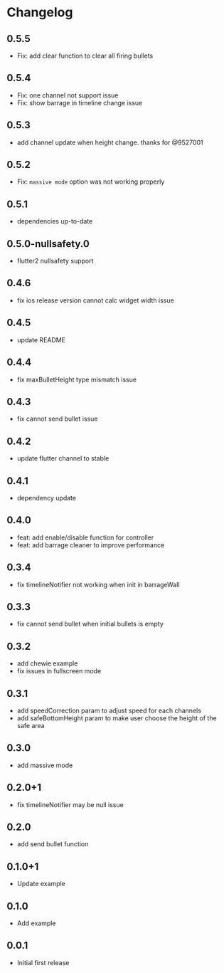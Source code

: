 # Changelog

## 0.5.5

* Fix: add clear function to clear all firing bullets

## 0.5.4

* Fix: one channel not support issue
* Fix: show barrage in timeline change issue

## 0.5.3

* add channel update when height change. thanks for @9527001

## 0.5.2

* Fix: `massive mode` option was not working properly

## 0.5.1

* dependencies up-to-date

## 0.5.0-nullsafety.0

* flutter2 nullsafety support

## 0.4.6

* fix ios release version cannot calc widget width issue

## 0.4.5

* update README

## 0.4.4

* fix maxBulletHeight type mismatch issue

## 0.4.3

* fix cannot send bullet issue

## 0.4.2

* update flutter channel to stable

## 0.4.1

* dependency update

## 0.4.0

* feat: add enable/disable function for controller
* feat: add barrage cleaner to improve performance

## 0.3.4

* fix timelineNotifier not working when init in barrageWall

## 0.3.3

* fix cannot send bullet when initial bullets is empty

## 0.3.2

* add chewie example
* fix issues in fullscreen mode

## 0.3.1

* add speedCorrection param to adjust speed for each channels
* add safeBottomHeight param to make user choose the height of the safe area

## 0.3.0

* add massive mode

## 0.2.0+1

* fix timelineNotifier may be null issue

## 0.2.0

* add send bullet function

## 0.1.0+1

* Update example

## 0.1.0

* Add example

## 0.0.1

* Initial first release
